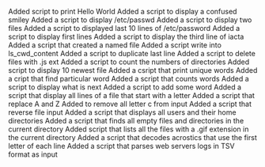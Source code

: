 Added script to print Hello World
Added a script to display a confused smiley
Added a script to display /etc/passwd
Added a script to display two files
Added a script to displayed last 10 lines of /etc/password
Added a script to display first lines
Added a script to display the third line of iacta
Added a script that created a named file
Added a script write into ls_cwd_content
Added a script to duplicate last line
Added a script to delete files with .js ext
Added a script to count the numbers of directories
Added script to display 10 newest file
Added a csript that print unique words
Added a cript that find particular word
Added a script that counts words
Added a script to display what is next
Added a script to add some word
Added a script that display all lines of a file that start with a letter
Added a script that replace A and Z
Added to remove all letter c from input
Added a script that reverse file input
Added a script that displays all users and their home directories
Added a script that finds all empty files and directories in the current directory
Added script that lists all the files with a .gif extension in the current directory
Added a script that decodes acrostics that use the first letter of each line
Added a script that parses web servers logs in TSV format as input 
